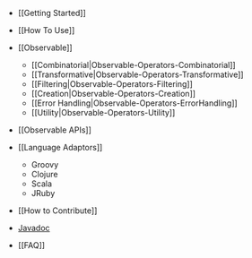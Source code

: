 * [[Getting Started]]
* [[How To Use]]

* [[Observable]]
  * [[Combinatorial|Observable-Operators-Combinatorial]]
  * [[Transformative|Observable-Operators-Transformative]]
  * [[Filtering|Observable-Operators-Filtering]]
  * [[Creation|Observable-Operators-Creation]]
  * [[Error Handling|Observable-Operators-ErrorHandling]]
  * [[Utility|Observable-Operators-Utility]]

* [[Observable APIs]]

* [[Language Adaptors]]
  * Groovy
  * Clojure
  * Scala
  * JRuby

* [[How to Contribute]]
* [Javadoc](http://netflix.github.com/RxJava/javadoc/)
* [[FAQ]]
